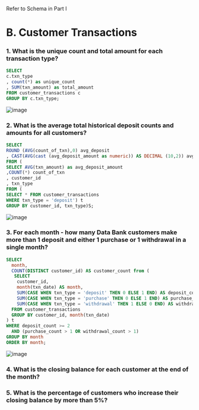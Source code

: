 Refer to Schema in Part I

# B. Customer Transactions

### 1. What is the unique count and total amount for each transaction type?

```sql
SELECT 
c.txn_type
, count(*) as unique_count
, SUM(txn_amount) as total_amount
FROM customer_transactions c
GROUP BY c.txn_type;
```
![image](https://user-images.githubusercontent.com/80718915/157164680-7ce49757-935a-41e3-9b99-265d93dfa34b.png)

### 2. What is the average total historical deposit counts and amounts for all customers?

```sql 
SELECT 
ROUND (AVG(count_of_txn),0) avg_deposit
, CAST(AVG(cast (avg_deposit_amount as numeric)) AS DECIMAL (10,2)) avg_amount --CAST to get 2 decimal places 
FROM (
SELECT AVG(txn_amount) as avg_deposit_amount
,COUNT(*) count_of_txn
, customer_id
, txn_type
FROM (
SELECT * FROM customer_transactions
WHERE txn_type = 'deposit') t
GROUP BY customer_id, txn_type)S;
```
![image](https://user-images.githubusercontent.com/80718915/158296394-76e4c713-4b2b-4ff9-b6c7-5c815c2863a9.png)

### 3. For each month - how many Data Bank customers make more than 1 deposit and either 1 purchase or 1 withdrawal in a single month?

```sql 
SELECT
  month,
  COUNT(DISTINCT customer_id) AS customer_count from (
   SELECT 
    customer_id, 
    month(txn_date) AS month,
    SUM(CASE WHEN txn_type = 'deposit' THEN 0 ELSE 1 END) AS deposit_count,
    SUM(CASE WHEN txn_type = 'purchase' THEN 0 ELSE 1 END) AS purchase_count,
    SUM(CASE WHEN txn_type = 'withdrawal' THEN 1 ELSE 0 END) AS withdrawal_count
  FROM customer_transactions
  GROUP BY customer_id, month(txn_date)
) t 
WHERE deposit_count >= 2 
  AND (purchase_count > 1 OR withdrawal_count > 1)
GROUP BY month
ORDER BY month;
```
![image](https://user-images.githubusercontent.com/80718915/158296480-bc321984-b270-4077-b5ba-a99a4860770b.png)

### 4. What is the closing balance for each customer at the end of the month?

### 5. What is the percentage of customers who increase their closing balance by more than 5%?

